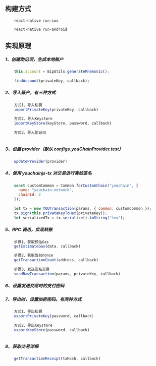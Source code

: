 ## 构建方式   
```
    react-native run-ios
    
    react-native run-android
```
    
## 实现原理

##### 1、创建助记词，生成本地账户
```js
    this.account = BipUtils.generateMnemonic();
    
    findAccount(privateKey, callback);
```

##### 2、导入账户，有三种方式
```js
    方式1、导入私钥
    importPrivateKey(privateKey, callback)
    
    方式2、导入Keystore
    importKeyStore(keyStore, password, callback)
    
    方式3、导入助记词
    
```
    
##### 3、设置 provider（默认 configs.youChainProvider.test） 
```js
    updateProvider(provider)
```
    
##### 4、使用 youchainjs-tx 对交易进行离线签名
```js
    const customCommon = Common.forCustomChain("youchain", {
      name: "youchain-network",
      chainId: 2
    });
    
    let tx = new YOUTransaction(params, { common: customCommon });
    tx.sign(this.privateKeyToHex(privateKey));
    let serializedTx = tx.serialize().toString("hex");
```

##### 5、RPC 调用，实现转账
```js
    步骤1、获取预估Gas
    getEstimateGas(data, callback) 

    步骤2、获取当前nonce 
    getTransactionCount(address, callback)
  
    步骤3、发送签名交易
    sendRawTransaction(params, privateKey, callback)
```

##### 6、设置发送交易时的支付密码   

##### 7、导出时，设置加密密码。有两种方式
```js
    方式1、导出私钥
    exportPrivateKey(password, callback)
    
    方式2、导出Keystore
    exportKeyStore(password, callback)
    
``` 
        
##### 8、获取交易详细
```js
    getTransactionReceipt(txHash, callback) 
```